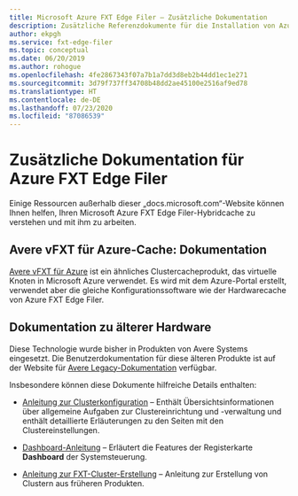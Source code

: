 ```yaml
---
title: Microsoft Azure FXT Edge Filer – Zusätzliche Dokumentation
description: Zusätzliche Referenzdokumente für die Installation von Azure FXT Edge Filer
author: ekpgh
ms.service: fxt-edge-filer
ms.topic: conceptual
ms.date: 06/20/2019
ms.author: rohogue
ms.openlocfilehash: 4fe2867343f07a7b1a7dd3d8eb2b44dd1ec1e271
ms.sourcegitcommit: 3d79f737ff34708b48dd2ae45100e2516af9ed78
ms.translationtype: HT
ms.contentlocale: de-DE
ms.lasthandoff: 07/23/2020
ms.locfileid: "87086539"
---
```

# <a name="additional-documentation-for-azure-fxt-edge-filer"></a>Zusätzliche Dokumentation für Azure FXT Edge Filer

Einige Ressourcen außerhalb dieser „docs.microsoft.com“-Website können Ihnen helfen, Ihren Microsoft Azure FXT Edge Filer-Hybridcache zu verstehen und mit ihm zu arbeiten.

## <a name="avere-vfxt-for-azure-cache-documentation"></a>Avere vFXT für Azure-Cache: Dokumentation

[Avere vFXT für Azure](https://docs.microsoft.com/azure/avere-vfxt/) ist ein ähnliches Clustercacheprodukt, das virtuelle Knoten in Microsoft Azure verwendet. Es wird mit dem Azure-Portal erstellt, verwendet aber die gleiche Konfigurationssoftware wie der Hardwarecache von Azure FXT Edge Filer. 

## <a name="legacy-hardware-documentation"></a>Dokumentation zu älterer Hardware 

Diese Technologie wurde bisher in Produkten von Avere Systems eingesetzt. Die Benutzerdokumentation für diese älteren Produkte ist auf der Website für [Avere Legacy-Dokumentation](https://azure.github.io/Avere/) verfügbar. 

Insbesondere können diese Dokumente hilfreiche Details enthalten:

* [Anleitung zur Clusterkonfiguration](https://azure.github.io/Avere/legacy/ops_guide/4_7/html/ops_conf_index.html) – Enthält Übersichtsinformationen über allgemeine Aufgaben zur Clustereinrichtung und -verwaltung und enthält detaillierte Erläuterungen zu den Seiten mit den Clustereinstellungen. 

* [Dashboard-Anleitung](https://azure.github.io/Avere/legacy/dashboard/4_7/html/ops_dashboard_index.html) – Erläutert die Features der Registerkarte **Dashboard** der Systemsteuerung.

* [Anleitung zur FXT-Cluster-Erstellung](https://azure.github.io/Avere/legacy/create_cluster/4_8/html/create_index.html) – Anleitung zur Erstellung von Clustern aus früheren Produkten.

